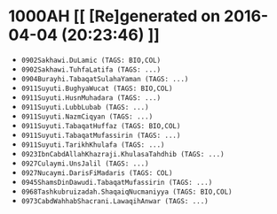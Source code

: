 # 1000AH [[ [Re]generated on 2016-04-04 (20:23:46) ]]

* `0902Sakhawi.DuLamic (TAGS: BIO,COL)`
* `0902Sakhawi.TuhfaLatifa (TAGS: ...)`
* `0904Burayhi.TabaqatSulahaYaman (TAGS: ...)`
* `0911Suyuti.BughyaWucat (TAGS: BIO,COL)`
* `0911Suyuti.HusnMuhadara (TAGS: ...)`
* `0911Suyuti.LubbLubab (TAGS: ...)`
* `0911Suyuti.NazmCiqyan (TAGS: ...)`
* `0911Suyuti.TabaqatHuffaz (TAGS: BIO,COL)`
* `0911Suyuti.TabaqatMufassirin (TAGS: ...)`
* `0911Suyuti.TarikhKhulafa (TAGS: ...)`
* `0923IbnCabdAllahKhazraji.KhulasaTahdhib (TAGS: ...)`
* `0927Culaymi.UnsJalil (TAGS: ...)`
* `0927Nucaymi.DarisFiMadaris (TAGS: COL)`
* `0945ShamsDinDawudi.TabaqatMufassirin (TAGS: ...)`
* `0968Tashkubruizadah.ShaqaiqNucmaniyya (TAGS: BIO,COL)`
* `0973CabdWahhabShacrani.LawaqihAnwar (TAGS: ...)`
